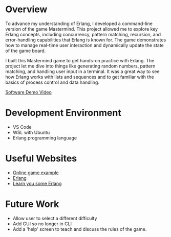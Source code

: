 # Overview
To advance my understanding of Erlang, I developed a command-line version of the game Mastermind. This project allowed me to explore key Erlang concepts, including concurrency, pattern matching, recursion, and error-handling capabilities that Erlang is known for. The game demonstrates how to manage real-time user interaction and dynamically update the state of the game board.

I built this Mastermind game to get hands-on practice with Erlang. The project let me dive into things like generating random numbers, pattern matching, and handling user input in a terminal. It was a great way to see how Erlang works with lists and sequences and to get familiar with the basics of process control and data handling.

[Software Demo Video](https://www.awesomescreenshot.com/video/33082800?key=6de8284f3750ffe4b6748cdfed75a2c0)

# Development Environment

- VS Code
- WSL with Ubuntu
- Erlang programming language

# Useful Websites
* [Online game example](https://master-mind.dk/)
* [Erlang](https://www.erlang.org/)
* [Learn you some Erlang](https://learnyousomeerlang.com/content)

# Future Work
* Allow user to select a different difficulty
* Add GUI so no longer in CLI
* Add a 'help' screen to teach and discuss the rules of the game.